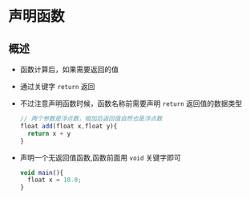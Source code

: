 # 声明函数

## 概述

+ 函数计算后，如果需要返回的值
+ 通过关键字 `return` 返回
+ 不过注意声明函数时候，函数名称前需要声明 `return` 返回值的数据类型

  ```js
  // 两个参数是浮点数，相加后返回值自然也是浮点数
  float add(float x,float y){
    return x + y
  }
  ```

+ 声明一个无返回值函数,函数前面用 `void` 关键字即可

  ```js
  void main(){
    float x = 10.0;
  }
  ```
